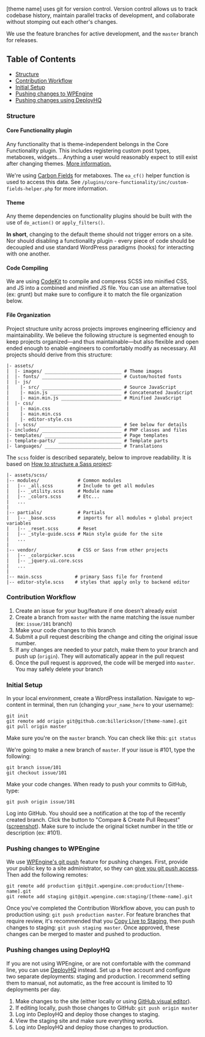 [theme name] uses git for version control. Version control allows us to track codebase history, maintain parallel tracks of development, and collaborate without stomping out each other's changes.

We use the feature branches for active development, and the `master` branch for releases.

## Table of Contents
- [Structure](#structure)
- [Contribution Workflow](#contribution-workflow)
- [Initial Setup](#initial-setup)
- [Pushing changes to WPEngine](#pushing-changes-to-wpengine)
- [Pushing changes using DeployHQ](#pushing-changes-using-deployhq)

### Structure

#### Core Functionality plugin
Any functionality that is theme-independent belongs in the Core Functionality plugin. This includes registering custom post types, metaboxes, widgets... Anything a user would reasonably expect to still exist after changing themes. [More information.](http://www.billerickson.net/core-functionality-plugin/)

We're using [Carbon Fields](https://carbonfields.net/docs/) for metaboxes. The `ea_cf()` helper function is used to access this data. See `/plugins/core-functionality/inc/custom-fields-helper.php` for more information.

#### Theme
Any theme dependencies on functionality plugins should be built with the use of `do_action()` or `apply_filters()`.

**In short**, changing to the default theme should not trigger errors on a site. Nor should disabling a functionality plugin - every piece of code should be decoupled and use standard WordPress paradigms (hooks) for interacting with one another.


#### Code Compiling
We are using [CodeKit](https://codekitapp.com/) to compile and compress SCSS into minified CSS, and JS into a combined and minified JS file. You can use an alternative tool (ex: grunt) but make sure to configure it to match the file organization below.

#### File Organization

Project structure unity across projects improves engineering efficiency and maintainability. We believe the following structure is segmented enough to keep projects organized—and thus maintainable—but also flexible and open ended enough to enable engineers to comfortably modify as necessary. All projects should derive from this structure:

```
|- assets/
|  |- images/ ____________________________ # Theme images
|  |- fonts/ _____________________________ # Custom/hosted fonts
|  |- js/
|    |- src/ _____________________________ # Source JavaScript
|    |- main.js __________________________ # Concatenated JavaScript
|    |- main.min.js ______________________ # Minified JavaScript
|  |- css/
|    |- main.css
|    |- main.min.css
|    |- editor-style.css
|  |- scss/ ______________________________ # See below for details
|- includes/ _____________________________ # PHP classes and files
|- templates/ ____________________________ # Page templates
|- template-parts/ _______________________ # Template parts
|- languages/ ____________________________ # Translations
```

The `scss` folder is described separately, below to improve readability. It is based on [How to structure a Sass project](http://thesassway.com/beginner/how-to-structure-a-sass-project):

```
|- assets/scss/
|-- modules/              # Common modules
|   |-- _all.scss         # Include to get all modules
|   |-- _utility.scss     # Module name
|   |-- _colors.scss      # Etc...
|   ...
|
|-- partials/             # Partials
|   |-- _base.scss        # imports for all modules + global project variables
|   |-- _reset.scss       # Reset
|   |-- _style-guide.scss # Main style guide for the site
|   ...
|
|-- vendor/               # CSS or Sass from other projects
|   |-- _colorpicker.scss
|   |-- _jquery.ui.core.scss
|   ...
|
|-- main.scss            # primary Sass file for frontend
|-- editor-style.scss    # styles that apply only to backend editor
```


### Contribution Workflow
1. Create an issue for your bug/feature if one doesn't already exist
2. Create a branch from `master` with the name matching the issue number (ex: `issue/101` branch)
3. Make your code changes to this branch
4. Submit a pull request describing the change and citing the original issue number.
5. If any changes are needed to your patch, make them to your branch and push up (`origin`). They will automatically appear in the pull request
6. Once the pull request is approved, the code will be merged into `master`. You may safely delete your branch

### Initial Setup

In your local environment, create a WordPress installation. Navigate to wp-content in terminal, then run (changing `your_name_here` to your username):
```
git init
git remote add origin git@github.com:billerickson/[theme-name].git
git pull origin master
```

Make sure you're on the `master` branch. You can check like this: `git status`

We're going to make a new branch of `master`. If your issue is #101, type the following:
```
git branch issue/101
git checkout issue/101
```

Make your code changes. When ready to push your commits to GitHub, type:
```
git push origin issue/101
```

Log into GitHub. You should see a notification at the top of the recently created branch. Click the button to "Compare & Create Pull Request" ([screenshot](https://cl.ly/2f1r1T2Z3Q3N)). Make sure to include the original ticket number in the title or description (ex: #101).

### Pushing changes to WPEngine

We use [WPEngine's git push](https://wpengine.com/git/) feature for pushing changes. First, provide your public key to a site administrator, so they can [give you git push access](https://wpengine.com/support/set-git-push-user-portal/). Then add the following remotes:

```
git remote add production git@git.wpengine.com:production/[theme-name].git
git remote add staging git@git.wpengine.com:staging/[theme-name].git
```

Once you've completed the Contribution Workflow above, you can push to production using: `git push production master`.  For feature branches that require review, it's recommended that you [Copy Live to Staging](https://wpengine.com/support/staging/), then push changes to staging: `git push staging master`. Once approved, these changes can be merged to master and pushed to production.

### Pushing changes using DeployHQ

If you are not using WPEngine, or are not comfortable with the command line, you can use [DeployHQ](https://www.deployhq.com/) instead. Set up a free account and configure two separate deployments: staging and production. I recommend setting them to manual, not automatic, as the free account is limited to 10 deployments per day.

1. Make changes to the site (either locally or using [GitHub visual editor](https://help.github.com/articles/editing-files-in-your-repository/)).
2. If editing locally, push those changes to GitHub: `git push origin master`
3. Log into DeployHQ and deploy those changes to staging.
4. View the staging site and make sure everything works.
5. Log into DeployHQ and deploy those changes to production.
